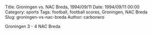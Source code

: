 Title: Groningen vs. NAC Breda, 1994/09/11
Date: 1994/09/11 00:00
Category: sports
Tags: football, football scores, Groningen, NAC Breda
Slug: groningen-vs-nac-breda
Author: carbonero


Groningen 3 - 4 NAC Breda
